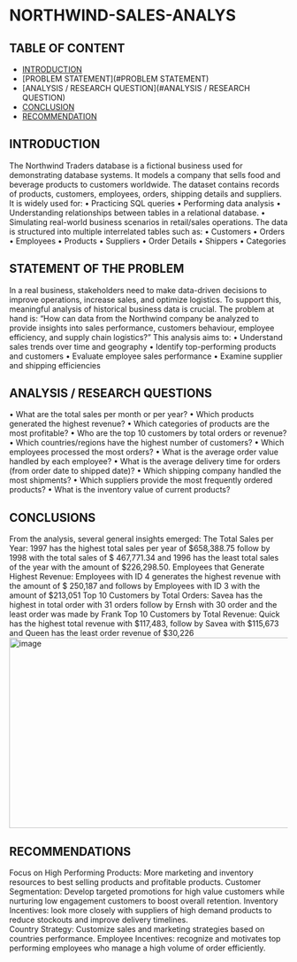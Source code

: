 # NORTHWIND-SALES-ANALYS
## TABLE OF CONTENT
- [INTRODUCTION](#INTRODUCTION)
- [PROBLEM STATEMENT](#PROBLEM STATEMENT)
- [ANALYSIS / RESEARCH QUESTION](#ANALYSIS / RESEARCH QUESTION)
- [CONCLUSION](#CONCLUSION)
- [RECOMMENDATION](#RECOMMENDATION)


## INTRODUCTION
The Northwind Traders database is a fictional business used for demonstrating database systems. It models a company that sells food and beverage products to customers worldwide. The dataset contains records of products, customers, employees, orders, shipping details and suppliers.
It is widely used for:
•	Practicing SQL queries
•	Performing data analysis
•	Understanding relationships between tables in a relational database.
•	Simulating real-world business scenarios in retail/sales operations.
The data is structured into multiple interrelated tables such as:
•	Customers
•	Orders
•	Employees
•	Products
•	Suppliers
•	Order Details
•	Shippers
•	Categories

## STATEMENT OF THE PROBLEM
In a real business, stakeholders need to make data-driven decisions to improve operations, increase sales, and optimize logistics. To support this, meaningful analysis of historical business data is crucial.
The problem at hand is:
“How can data from the Northwind company be analyzed to provide insights into sales performance, customers behaviour, employee efficiency, and supply chain logistics?”
This analysis aims to:
•	Understand sales trends over time and geography
•	Identify top-performing products and customers
•	Evaluate employee sales performance
•	Examine supplier and shipping efficiencies


## ANALYSIS / RESEARCH QUESTIONS
•	What are the total sales per month or per year?
•	Which products generated the highest revenue?
•	Which categories of products are the most profitable?
•	Who are the top 10 customers by total orders or revenue?
•	Which countries/regions have the highest number of customers?
•	Which employees processed the most orders?
•	What is the average order value handled by each employee?
•	What is the average delivery time for orders (from order date to shipped date)?
•	Which shipping company handled the most shipments?
•	Which suppliers provide the most frequently ordered products?
•	What is the inventory value of current products?

## CONCLUSIONS
From the analysis, several general insights emerged:
The Total Sales per Year: 1997 has the highest total sales per year of $658,388.75 follow by 1998 with the total sales of $ 467,771.34 and 1996 has the least total sales of the year with the amount of $226,298.50.
Employees that Generate Highest Revenue: Employees with ID 4 generates the highest revenue with the amount of $ 250,187 and follows by Employees with ID 3 with the amount of $213,051
Top 10 Customers by Total Orders: Savea has the highest in total order with 31 orders follow by Ernsh with 30 order and the least order was made by Frank
 Top 10 Customers by Total Revenue: Quick has the highest total revenue with $117,483, follow by Savea with $115,673 and Queen has the least order revenue of $30,226
<img width="3156" height="344" alt="image" src="https://github.com/user-attachments/assets/340ebdf0-2580-41ee-beb9-b8ec3c0c2f3e" />

## RECOMMENDATIONS
Focus on High Performing Products: More marketing and inventory resources to best selling products and profitable products.
Customer Segmentation: Develop targeted promotions for high value customers while nurturing low engagement customers to boost overall retention.
Inventory Incentives: look more closely with suppliers of high demand products to reduce stockouts and improve delivery timelines.  
Country Strategy: Customize sales and marketing strategies based on countries performance.
Employee Incentives: recognize and motivates top performing employees who manage a high volume of order efficiently.





